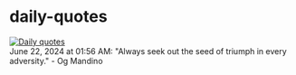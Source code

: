 # daily-quotes
[![Daily quotes](https://github.com/ceepu8/daily-quotes/actions/workflows/daily-quote.yml/badge.svg)](https://github.com/ceepu8/daily-quotes/actions/workflows/daily-quote.yml)<br/>
June 22, 2024 at 01:56 AM: "Always seek out the seed of triumph in every adversity." - Og Mandino
